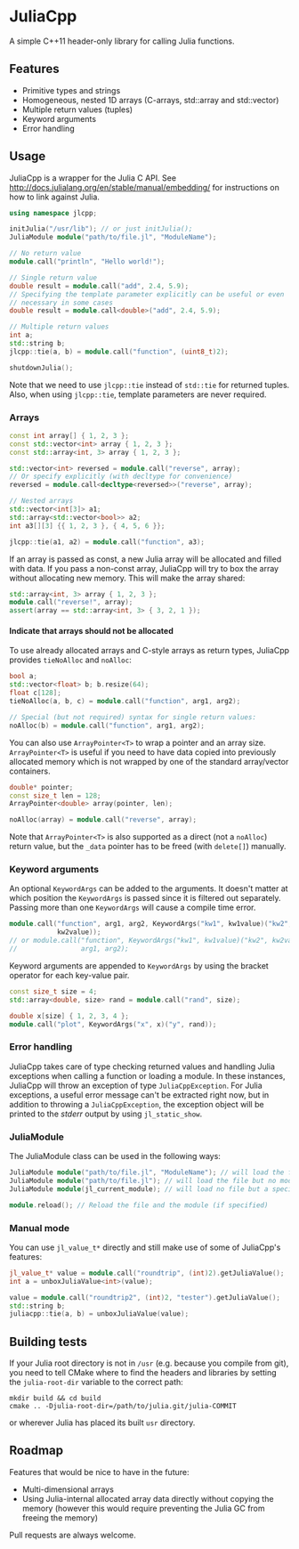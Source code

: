 # JuliaCpp

A simple C++11 header-only library for calling Julia functions.


## Features

- Primitive types and strings
- Homogeneous, nested 1D arrays (C-arrays, std::array and std::vector)
- Multiple return values (tuples)
- Keyword arguments
- Error handling


## Usage

JuliaCpp is a wrapper for the Julia C API. See
http://docs.julialang.org/en/stable/manual/embedding/ for instructions on how
to link against Julia.

```c++
using namespace jlcpp;

initJulia("/usr/lib"); // or just initJulia();
JuliaModule module("path/to/file.jl", "ModuleName");

// No return value
module.call("println", "Hello world!");

// Single return value
double result = module.call("add", 2.4, 5.9);
// Specifying the template parameter explicitly can be useful or even
// necessary in some cases
double result = module.call<double>("add", 2.4, 5.9);

// Multiple return values
int a;
std::string b;
jlcpp::tie(a, b) = module.call("function", (uint8_t)2);

shutdownJulia();
```
Note that we need to use `jlcpp::tie` instead of `std::tie` for returned
tuples.  Also, when using `jlcpp::tie`, template parameters are never
required.


### Arrays

```c++
const int array[] { 1, 2, 3 };
const std::vector<int> array { 1, 2, 3 };
const std::array<int, 3> array { 1, 2, 3 };

std::vector<int> reversed = module.call("reverse", array);
// Or specify explicitly (with decltype for convenience)
reversed = module.call<decltype<reversed>>("reverse", array);

// Nested arrays
std::vector<int[3]> a1;
std::array<std::vector<bool>> a2;
int a3[][3] {{ 1, 2, 3 }, { 4, 5, 6 }};

jlcpp::tie(a1, a2) = module.call("function", a3);

```

If an array is passed as const, a new Julia array will be allocated and filled
with data.  If you pass a non-const array, JuliaCpp will try to box the array
without allocating new memory. This will make the array shared:

```c++
std::array<int, 3> array { 1, 2, 3 };
module.call("reverse!", array);
assert(array == std::array<int, 3> { 3, 2, 1 });
```

#### Indicate that arrays should not be allocated
To use already allocated arrays and C-style arrays as return types, JuliaCpp
provides `tieNoAlloc` and `noAlloc`:

```c++
bool a;
std::vector<float> b; b.resize(64);
float c[128];
tieNoAlloc(a, b, c) = module.call("function", arg1, arg2);

// Special (but not required) syntax for single return values:
noAlloc(b) = module.call("function", arg1, arg2);
```

You can also use `ArrayPointer<T>` to wrap a pointer and an array size.
`ArrayPointer<T>` is useful if you need to have data copied into previously
allocated memory which is not wrapped by one of the standard array/vector
containers.

```c++
double* pointer;
const size_t len = 128;
ArrayPointer<double> array(pointer, len);

noAlloc(array) = module.call("reverse", array);
```

Note that `ArrayPointer<T>` is also supported as a direct (not a `noAlloc`)
return value, but the `_data` pointer has to be freed (with `delete[]`)
manually.


### Keyword arguments

An optional `KeywordArgs` can be added to the arguments. It doesn't matter at
which position the `KeywordArgs` is passed since it is filtered out
separately. Passing more than one `KeywordArgs` will cause a compile time
error.

```c++
module.call("function", arg1, arg2, KeywordArgs("kw1", kw1value)("kw2", 
            kw2value));
// or module.call("function", KeywordArgs("kw1", kw1value)("kw2", kw2value), 
//                arg1, arg2);
```

Keyword arguments are appended to `KeywordArgs` by using the bracket operator
for each key-value pair.

```c++
const size_t size = 4;
std::array<double, size> rand = module.call("rand", size);

double x[size] { 1, 2, 3, 4 };
module.call("plot", KeywordArgs("x", x)("y", rand));
```


### Error handling

JuliaCpp takes care of type checking returned values and handling Julia
exceptions when calling a function or loading a module. In these instances,
JuliaCpp will throw an exception of type `JuliaCppException`.  For Julia
exceptions, a useful error message can't be extracted right now, but in
addition to throwing a `JuliaCppException`, the exception object will be
printed to the *stderr* output by using `jl_static_show`.


### JuliaModule

The JuliaModule class can be used in the following ways:

```c++
JuliaModule module("path/to/file.jl", "ModuleName"); // will load the file and the module
JuliaModule module("path/to/file.jl"); // will load the file but no module
JuliaModule module(jl_current_module); // will load no file but a specific jl_module_t*

module.reload(); // Reload the file and the module (if specified)
```


### Manual mode

You can use `jl_value_t*` directly and still make use of some of JuliaCpp's
features:

```c++
jl_value_t* value = module.call("roundtrip", (int)2).getJuliaValue();
int a = unboxJuliaValue<int>(value);

value = module.call("roundtrip2", (int)2, "tester").getJuliaValue();
std::string b;
juliacpp::tie(a, b) = unboxJuliaValue(value);
```

## Building tests

If your Julia root directory is not in `/usr` (e.g. because you compile from
git), you need to tell CMake where to find the headers and libraries by setting the `julia-root-dir` variable to the correct path:

```
mkdir build && cd build
cmake .. -Djulia-root-dir=/path/to/julia.git/julia-COMMIT
```

or wherever Julia has placed its built `usr` directory.


## Roadmap

Features that would be nice to have in the future:
- Multi-dimensional arrays
- Using Julia-internal allocated array data directly without copying the
  memory (however this would require preventing the Julia GC from freeing the
  memory)

Pull requests are always welcome.
